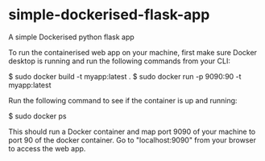# simple-dockerised-flask-app
A simple Dockerised python flask app

To run the containerised web app on your machine, first make sure Docker desktop is running and run the following commands from your CLI:

$ sudo docker build -t myapp:latest .
$ sudo docker run -p 9090:90 -t myapp:latest

Run the following command to see if the container is up and running:

$ sudo docker ps

This should run a Docker container and map port 9090 of your machine to port 90 of the docker container. Go to "localhost:9090" from your browser to access the web app.
